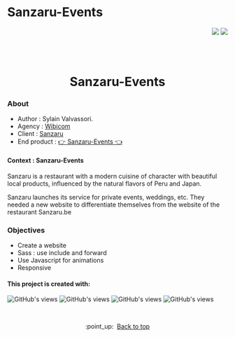 # Sanzaru-Events
<p align="right"><img src="https://badgen.net/badge/MADE BY/Sylvain Valvassori/black"> 

<img src="https://badgen.net/github/last-commit/Sylvain-Valvassori/Sanzaru-Events">


<br><br>

<h1 align="center">Sanzaru-Events</h1>

### About

- Author : Sylain Valvassori.
- Agency : [Wibicom](https://www.wibicom.be/)
- Client : [Sanzaru](https://www.sanzaru.be/)
- End product : [:point_right: Sanzaru-Events :point_left:](https://sylvain-valvassori.github.io/Sanzaru-Events/)

#### Context : Sanzaru-Events

Sanzaru is a restaurant with a modern cuisine of character with beautiful local products, influenced by the natural flavors of Peru and Japan. 

Sanzaru launches its service for private events, weddings, etc. They needed a new website to differentiate themselves from the website of the restaurant Sanzaru.be 

### Objectives 

* Create a website
* Sass : use include and forward
* Use Javascript for animations
* Responsive




#### This project is created with:
<p >
  <img width="auto" height="auto" src="https://img.shields.io/badge/Sass-black?style=for-the-badge&logo=sass&logoColor=white " alt="GitHub's views"/>
  <img width="auto" height="auto" src="https://img.shields.io/badge/JavaScript-black?style=for-the-badge&logo=javascript&logoColor=black" alt="GitHub's views"/>
  <img width="auto" height="auto" src="https://img.shields.io/badge/HTML5-black?style=for-the-badge&logo=html5&logoColor=white" alt="GitHub's views"/>
  <img width="auto" height="auto" src="https://img.shields.io/badge/CSS3-black?style=for-the-badge&logo=css3&logoColor=white" alt="GitHub's views"/>
</p>
<br>

<p align="center">:point_up:&nbsp; <a href="#top">Back to top</a></p>

